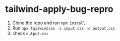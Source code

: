 # tailwind-apply-bug-repro

1. Clone the repo and run `npm install`.
2. Run `npx tailwindcss -i input.css -o output.css`
3. check `output.css`

